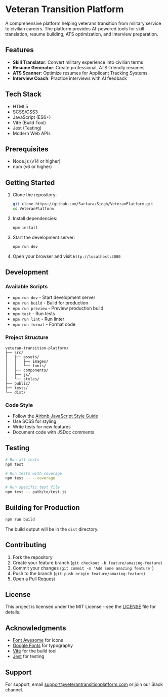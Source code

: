 # Veteran Transition Platform

A comprehensive platform helping veterans transition from military service to civilian careers. The platform provides AI-powered tools for skill translation, resume building, ATS optimization, and interview preparation.

## Features

- **Skill Translator**: Convert military experience into civilian terms
- **Resume Generator**: Create professional, ATS-friendly resumes
- **ATS Scanner**: Optimize resumes for Applicant Tracking Systems
- **Interview Coach**: Practice interviews with AI feedback

## Tech Stack

- HTML5
- SCSS/CSS3
- JavaScript (ES6+)
- Vite (Build Tool)
- Jest (Testing)
- Modern Web APIs

## Prerequisites

- Node.js (v14 or higher)
- npm (v6 or higher)

## Getting Started

1. Clone the repository:
   ```bash
   git clone https://github.com/SarfarazSingh/VeteranPlatform.git
   cd VeteranPlatform
   ```

2. Install dependencies:
   ```bash
   npm install
   ```

3. Start the development server:
   ```bash
   npm run dev
   ```

4. Open your browser and visit `http://localhost:3000`

## Development

### Available Scripts

- `npm run dev` - Start development server
- `npm run build` - Build for production
- `npm run preview` - Preview production build
- `npm test` - Run tests
- `npm run lint` - Run linter
- `npm run format` - Format code

### Project Structure

```
veteran-transition-platform/
├── src/
│   ├── assets/
│   │   ├── images/
│   │   └── fonts/
│   ├── components/
│   ├── js/
│   └── styles/
├── public/
├── tests/
└── dist/
```

### Code Style

- Follow the [Airbnb JavaScript Style Guide](https://github.com/airbnb/javascript)
- Use SCSS for styling
- Write tests for new features
- Document code with JSDoc comments

## Testing

```bash
# Run all tests
npm test

# Run tests with coverage
npm test -- --coverage

# Run specific test file
npm test -- path/to/test.js
```

## Building for Production

```bash
npm run build
```

The build output will be in the `dist` directory.

## Contributing

1. Fork the repository
2. Create your feature branch (`git checkout -b feature/amazing-feature`)
3. Commit your changes (`git commit -m 'Add some amazing feature'`)
4. Push to the branch (`git push origin feature/amazing-feature`)
5. Open a Pull Request

## License

This project is licensed under the MIT License - see the [LICENSE](LICENSE) file for details.

## Acknowledgments

- [Font Awesome](https://fontawesome.com/) for icons
- [Google Fonts](https://fonts.google.com/) for typography
- [Vite](https://vitejs.dev/) for the build tool
- [Jest](https://jestjs.io/) for testing

## Support

For support, email support@veterantransitionplatform.com or join our Slack channel.
